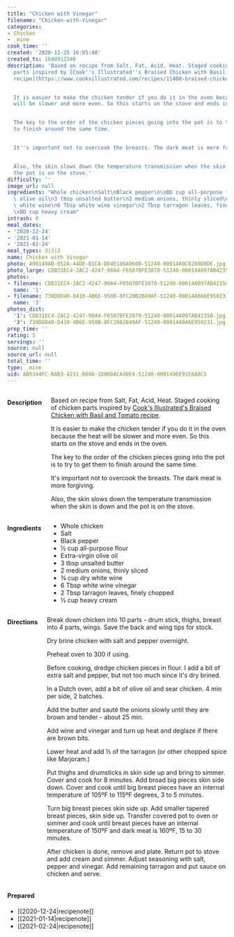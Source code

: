 ```yaml
---
title: "Chicken with Vinegar"
filename: "Chicken-with-Vinegar"
categories:
- Chicken
- _mine
cook_time: ''
created: '2020-12-25 16:05:48'
created_ts: 1608912348
description: 'Based on recipe from Salt, Fat, Acid, Heat. Staged cooking of chicken
  parts inspired by [Cook''s Illustrated''s Braised Chicken with Basil and Tomato
  recipe](https://www.cooksillustrated.com/recipes/11400-braised-chicken-with-basil-and-tomato).


  It is easier to make the chicken tender if you do it in the oven because the heat
  will be slower and more even. So this starts on the stove and ends in the oven.


  The key to the order of the chicken pieces going into the pot is to try to get them
  to finish around the same time.


  It''s important not to overcook the breasts. The dark meat is more forgiving.


  Also, the skin slows down the temperature transmission when the skin is down and
  the pot is on the stove.'
difficulty: ''
image_url: null
ingredients: "Whole chicken\nSalt\nBlack pepper\n\xBD cup all-purpose flour\nExtra-virgin\
  \ olive oil\n3 tbsp unsalted butter\n2 medium onions, thinly sliced\n\xBE cup dry\
  \ white wine\n6 Tbsp white wine vinegar\n2 Tbsp tarragon leaves, finely chopped\n\
  \xBD cup heavy cream"
intrash: 0
meal_dates:
- '2020-12-24'
- '2021-01-14'
- '2021-02-24'
meal_types: 3|3|3
name: Chicken with Vinegar
photo: A90149AB-052A-44DE-B1CA-DD4E186A0600-51240-00014A0C8280D0DE.jpg
photo_large: CDB31EC4-2AC2-4247-90A4-F6507BFE3870-51240-00014A097AB42350.jpg
photos:
- filename: CDB31EC4-2AC2-4247-90A4-F6507BFE3870-51240-00014A097AB42350.jpg
  name: '1'
- filename: 730DDD40-D410-4B6E-950B-8FC20B2B49AF-51240-00014A0A6E950231.jpg
  name: '3'
photos_dict:
  '1': CDB31EC4-2AC2-4247-90A4-F6507BFE3870-51240-00014A097AB42350.jpg
  '3': 730DDD40-D410-4B6E-950B-8FC20B2B49AF-51240-00014A0A6E950231.jpg
prep_time: ''
rating: 5
servings: ''
source: null
source_url: null
total_time: ''
type: _mine
uid: AB5344FC-BAB3-4231-B60A-1D06DACA40E4-51240-0001496E91E6A8C5
---
```

<div class="large-8 medium-7 columns" id="writeup">		<h4 id="description">Description</h4>
<div class="box box-description content"><p>Based on recipe from Salt, Fat, Acid, Heat. Staged cooking of chicken parts inspired by <a href="https://www.cooksillustrated.com/recipes/11400-braised-chicken-with-basil-and-tomato">Cook's Illustrated's Braised Chicken with Basil and Tomato recipe</a>.</p>
<p>It is easier to make the chicken tender if you do it in the oven because the heat will be slower and more even. So this starts on the stove and ends in the oven.</p>
<p>The key to the order of the chicken pieces going into the pot is to try to get them to finish around the same time.</p>
<p>It's important not to overcook the breasts. The dark meat is more forgiving.</p>
<p>Also, the skin slows down the temperature transmission when the skin is down and the pot is on the stove.</p>
</div>	</div><!-- #writeup -->
</div><!-- #row-one -->
<div class="row" id="row-two">	<div class="medium-4 small-5 columns"><h4 id="ingredients">Ingredients</h4><div class="box box-ingredients content"><ul>
<li>Whole chicken</li>
<li>Salt</li>
<li>Black pepper</li>
<li>½ cup all-purpose flour</li>
<li>Extra-virgin olive oil</li>
<li>3 tbsp unsalted butter</li>
<li>2 medium onions, thinly sliced</li>
<li>¾ cup dry white wine</li>
<li>6 Tbsp white wine vinegar</li>
<li>2 Tbsp tarragon leaves, finely chopped</li>
<li>½ cup heavy cream</li>
</ul>
</div>	</div>	<div class="medium-6 small-7 columns"><h4 id="directions">Directions</h4><div class="box box-directions content"><p>Break down chicken into 10 parts - drum stick, thighs, breast into 4 parts, wings. Save the back and wing tips for stock.</p>
<p>Dry brine chicken with salt and pepper overnight.</p>
<p>Preheat oven to 300 if using.</p>
<p>Before cooking, dredge chicken pieces in flour. I add a bit of extra salt and pepper, but not too much since it's dry brined.</p>
<p>In a Dutch oven, add a bit of olive oil and sear chicken. 4 min per side, 2 batches.</p>
<p>Add the butter and sauté the onions slowly until they are brown and tender - about 25 min.</p>
<p>Add wine and vinegar and turn up heat and deglaze if there are brown bits.</p>
<p>Lower heat and add ½ of the tarragon (or other chopped spice like Marjoram.)</p>
<p>Put thighs and drumsticks in skin side up and bring to simmer. Cover and cook for 8 minutes. Add broad big pieces skin side down. Cover and cook until big breast pieces have an internal temperature of 105ºF to 115ºF degrees, 3 to 5 minutes.</p>
<p>Turn big breast pieces skin side up. Add smaller tapered breast pieces, skin side up. Transfer covered pot to oven or simmer and cook until breast pieces have an internal temperature of 150ºF and dark meat is 160ºF, 15 to 30 minutes.</p>
<p>After chicken is done, remove and plate. Return pot to stove and add cream and simmer. Adjust seasoning with salt, pepper and vinegar. Add remaining tarragon and put sauce on chicken and serve.</p>
</div>	</div>	<div class="medium-2 columns" id="photo-sidebar">		<div class="" id="meals"><h4>Prepared</h4><ul>
<li>[[2020-12-24|recipenote]]</li>
<li>[[2021-01-14|recipenote]]</li>
<li>[[2021-02-24|recipenote]]</li>
</ul>
		</div>